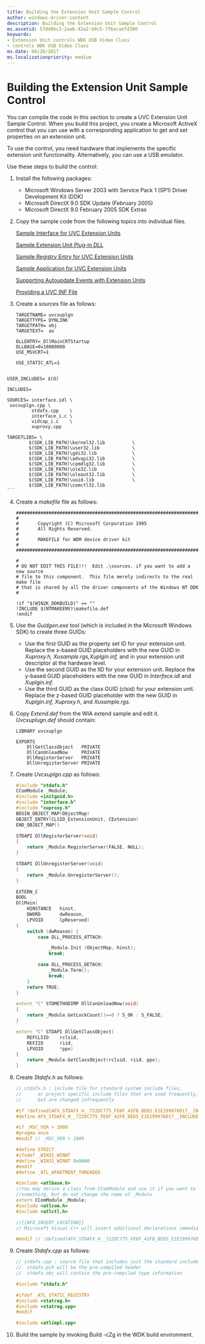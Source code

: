 ```yaml
---
title: Building the Extension Unit Sample Control
author: windows-driver-content
description: Building the Extension Unit Sample Control
ms.assetid: 57dd0bc3-2aab-42a2-b0c5-7f6ecaefd300
keywords:
- Extension Unit controls WDK USB Video Class
- controls WDK USB Video Class
ms.date: 04/20/2017
ms.localizationpriority: medium
---
```


# Building the Extension Unit Sample Control


You can compile the code in this section to create a UVC Extension Unit Sample Control. When you build this project, you create a Microsoft ActiveX control that you can use with a corresponding application to get and set properties on an extension unit.

To use the control, you need hardware that implements the specific extension unit functionality. Alternatively, you can use a USB emulator.

Use these steps to build the control:

1.  Install the following packages:
    -   Microsoft Windows Server 2003 with Service Pack 1 (SP1) Driver Development Kit (DDK)
    -   Microsoft DirectX 9.0 SDK Update (February 2005)
    -   Microsoft DirectX 9.0 February 2005 SDK Extras

2.  Copy the sample code from the following topics into individual files.

    [Sample Interface for UVC Extension Units](sample-interface-for-uvc-extension-units.md)

    [Sample Extension Unit Plug-in DLL](sample-extension-unit-plug-in-dll.md)

    [Sample Registry Entry for UVC Extension Units](sample-registry-entry-for-uvc-extension-units.md)

    [Sample Application for UVC Extension Units](sample-application-for-uvc-extension-units.md)

    [Supporting Autoupdate Events with Extension Units](supporting-autoupdate-events-with-extension-units.md)

    [Providing a UVC INF File](providing-a-uvc-inf-file.md)

3.  Create a *sources* file as follows:

    ```make
    TARGETNAME= uvcxuplgn
    TARGETTYPE= DYNLINK
    TARGETPATH= obj
    TARGETEXT=  ax

    DLLENTRY=_DllMainCRTStartup
    DLLBASE=0x10080000
    USE_MSVCRT=1

    USE_STATIC_ATL=1


~~~
USER_INCLUDES= $(O)

INCLUDES=

SOURCES= interface.idl \
 uvcxuplgn.cpp \
         stdafx.cpp    \
         interface_i.c \
         vidcap_i.c    \
         xuproxy.cpp

TARGETLIBS= \
        $(SDK_LIB_PATH)\kernel32.lib          \
        $(SDK_LIB_PATH)\user32.lib            \
        $(SDK_LIB_PATH)\gdi32.lib             \
        $(SDK_LIB_PATH)\advapi32.lib          \
        $(SDK_LIB_PATH)\comdlg32.lib          \
        $(SDK_LIB_PATH)\ole32.lib             \
        $(SDK_LIB_PATH)\oleaut32.lib          \
        $(SDK_LIB_PATH)\uuid.lib              \
        $(SDK_LIB_PATH)\comctl32.lib
```
~~~

4.  Create a *makefile* file as follows:

    ```make
    #############################################################################
    #
    #       Copyright (C) Microsoft Corporation 1995
    #       All Rights Reserved.
    #                                                                          
    #       MAKEFILE for WDM device driver kit
    #
    #############################################################################

    #
    # DO NOT EDIT THIS FILE!!!  Edit .\sources. if you want to add a new source
    # file to this component.  This file merely indirects to the real make file
    # that is shared by all the driver components of the Windows NT DDK
    #

    !if "$(WIN2K_DDKBUILD)" == ""
    !INCLUDE $(NTMAKEENV)\makefile.def
    !endif
    ```

5.  Use the *Guidgen.exe* tool (which is included in the Microsoft Windows SDK) to create three GUIDs:
    -   Use the first GUID as the property set ID for your extension unit. Replace the x-based GUID placeholders with the new GUID in *Xuproxy.h, Xusample.rgs,Xuplgin.inf,* and in your extension unit descriptor at the hardware level.
    -   Use the second GUID as the IID for your extension unit. Replace the y-based GUID placeholders with the new GUID in *Interface.idl* and *Xuplgin.inf*.
    -   Use the third GUID as the class GUID (clsid) for your extension unit. Replace the z-based GUID placeholder with the new GUID in *Xuplgin.inf, Xuproxy.h*, and *Xusample.rgs.*

6.  Copy *Extend.def* from the WIA extend sample and edit it. *Uvcxuplugn.def* should contain:

    ```make
    LIBRARY uvcxuplgn

    EXPORTS
        DllGetClassObject   PRIVATE
        DllCanUnloadNow     PRIVATE
        DllRegisterServer   PRIVATE
        DllUnregisterServer PRIVATE
    ```

7.  Create *Uvcxuplgn.cpp* as follows:

    ```cpp
    #include "stdafx.h"
    CComModule _Module;
    #include <initguid.h>
    #include "interface.h"
    #include "xuproxy.h"
    BEGIN_OBJECT_MAP(ObjectMap)
    OBJECT_ENTRY(CLSID_ExtensionUnit, CExtension)
    END_OBJECT_MAP()

    STDAPI DllRegisterServer(void)
    {
        return _Module.RegisterServer(FALSE, NULL);
    }

    STDAPI DllUnregisterServer(void)
    {
        return _Module.UnregisterServer();
    }

    EXTERN_C
    BOOL
    DllMain(
        HINSTANCE   hinst,
        DWORD       dwReason,
        LPVOID      lpReserved)
    {
        switch (dwReason) {
            case DLL_PROCESS_ATTACH:

                _Module.Init (ObjectMap, hinst);
                break;

            case DLL_PROCESS_DETACH:
                _Module.Term();
                break;
        }
        return TRUE;
    }

    extern "C" STDMETHODIMP DllCanUnloadNow(void)
    {
        return _Module.GetLockCount()==0 ? S_OK : S_FALSE;
    }

    extern "C" STDAPI DllGetClassObject(
        REFCLSID    rclsid,
        REFIID      riid,
        LPVOID      *ppv)
    {
        return _Module.GetClassObject(rclsid, riid, ppv);
    }
    ```

8.  Create *Stdafx.h* as follows:

    ```cpp
    // stdafx.h : include file for standard system include files,
    //      or project specific include files that are used frequently,
    //      but are changed infrequently

    #if !defined(AFX_STDAFX_H__722DC775_FE6F_42FB_BED5_E1E299976D17__INCLUDED_)
    #define AFX_STDAFX_H__722DC775_FE6F_42FB_BED5_E1E299976D17__INCLUDED_

    #if _MSC_VER > 1000
    #pragma once
    #endif // _MSC_VER > 1000

    #define STRICT
    #ifndef _WIN32_WINNT
    #define _WIN32_WINNT 0x0400
    #endif
    #define _ATL_APARTMENT_THREADED

    #include <atlbase.h>
    //You may derive a class from CComModule and use it if you want to override
    //something, but do not change the name of _Module
    extern CComModule _Module;
    #include <atlcom.h>
    #include <atlctl.h>

    //{{AFX_INSERT_LOCATION}}
    // Microsoft Visual C++ will insert additional declarations immediately before the previous line.

    #endif // !defined(AFX_STDAFX_H__722DC775_FE6F_42FB_BED5_E1E299976D17__INCLUDED)
    ```

9.  Create *Stdafx.cpp* as follows:

    ```cpp
    // stdafx.cpp : source file that includes just the standard includes
    //  stdafx.pch will be the pre-compiled header
    //  stdafx.obj will contain the pre-compiled type information

    #include "stdafx.h"

    #ifdef _ATL_STATIC_REGISTRY
    #include <statreg.h>
    #include <statreg.cpp>
    #endif

    #include <atlimpl.cpp>
    ```

10. Build the sample by invoking Build -cZg in the WDK build environment.
